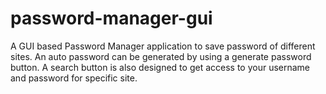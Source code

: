 # password-manager-gui
A GUI based Password Manager application to save password of different sites.
An auto password can be generated by using a generate password button.
A search button is also designed to get access to your username and password for specific site.
